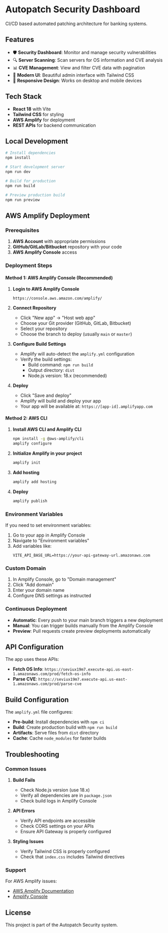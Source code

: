 # Autopatch Security Dashboard

CI/CD based automated patching architecture for banking systems.

## Features

- 🛡️ **Security Dashboard**: Monitor and manage security vulnerabilities
- 🔍 **Server Scanning**: Scan servers for OS information and CVE analysis
- 📊 **CVE Management**: View and filter CVE data with pagination
- 🎨 **Modern UI**: Beautiful admin interface with Tailwind CSS
- 📱 **Responsive Design**: Works on desktop and mobile devices

## Tech Stack

- **React 18** with Vite
- **Tailwind CSS** for styling
- **AWS Amplify** for deployment
- **REST APIs** for backend communication

## Local Development

```bash
# Install dependencies
npm install

# Start development server
npm run dev

# Build for production
npm run build

# Preview production build
npm run preview
```

## AWS Amplify Deployment

### Prerequisites

1. **AWS Account** with appropriate permissions
2. **GitHub/GitLab/Bitbucket** repository with your code
3. **AWS Amplify Console** access

### Deployment Steps

#### Method 1: AWS Amplify Console (Recommended)

1. **Login to AWS Amplify Console**
   ```
   https://console.aws.amazon.com/amplify/
   ```

2. **Connect Repository**
   - Click "New app" → "Host web app"
   - Choose your Git provider (GitHub, GitLab, Bitbucket)
   - Select your repository
   - Choose the branch to deploy (usually `main` or `master`)

3. **Configure Build Settings**
   - Amplify will auto-detect the `amplify.yml` configuration
   - Verify the build settings:
     - Build command: `npm run build`
     - Output directory: `dist`
     - Node.js version: 18.x (recommended)

4. **Deploy**
   - Click "Save and deploy"
   - Amplify will build and deploy your app
   - Your app will be available at: `https://[app-id].amplifyapp.com`

#### Method 2: AWS CLI

1. **Install AWS CLI and Amplify CLI**
   ```bash
   npm install -g @aws-amplify/cli
   amplify configure
   ```

2. **Initialize Amplify in your project**
   ```bash
   amplify init
   ```

3. **Add hosting**
   ```bash
   amplify add hosting
   ```

4. **Deploy**
   ```bash
   amplify publish
   ```

### Environment Variables

If you need to set environment variables:

1. Go to your app in Amplify Console
2. Navigate to "Environment variables"
3. Add variables like:
   ```
   VITE_API_BASE_URL=https://your-api-gateway-url.amazonaws.com
   ```

### Custom Domain

1. In Amplify Console, go to "Domain management"
2. Click "Add domain"
3. Enter your domain name
4. Configure DNS settings as instructed

### Continuous Deployment

- **Automatic**: Every push to your main branch triggers a new deployment
- **Manual**: You can trigger builds manually from the Amplify Console
- **Preview**: Pull requests create preview deployments automatically

## API Configuration

The app uses these APIs:
- **Fetch OS Info**: `https://seviux19m7.execute-api.us-east-1.amazonaws.com/prod/fetch-os-info`
- **Parse CVE**: `https://seviux19m7.execute-api.us-east-1.amazonaws.com/prod/parse-cve`

## Build Configuration

The `amplify.yml` file configures:
- **Pre-build**: Install dependencies with `npm ci`
- **Build**: Create production build with `npm run build`
- **Artifacts**: Serve files from `dist` directory
- **Cache**: Cache `node_modules` for faster builds

## Troubleshooting

### Common Issues

1. **Build Fails**
   - Check Node.js version (use 18.x)
   - Verify all dependencies are in `package.json`
   - Check build logs in Amplify Console

2. **API Errors**
   - Verify API endpoints are accessible
   - Check CORS settings on your APIs
   - Ensure API Gateway is properly configured

3. **Styling Issues**
   - Verify Tailwind CSS is properly configured
   - Check that `index.css` includes Tailwind directives

### Support

For AWS Amplify issues:
- [AWS Amplify Documentation](https://docs.aws.amazon.com/amplify/)
- [Amplify Console](https://console.aws.amazon.com/amplify/)

## License

This project is part of the Autopatch Security system.
